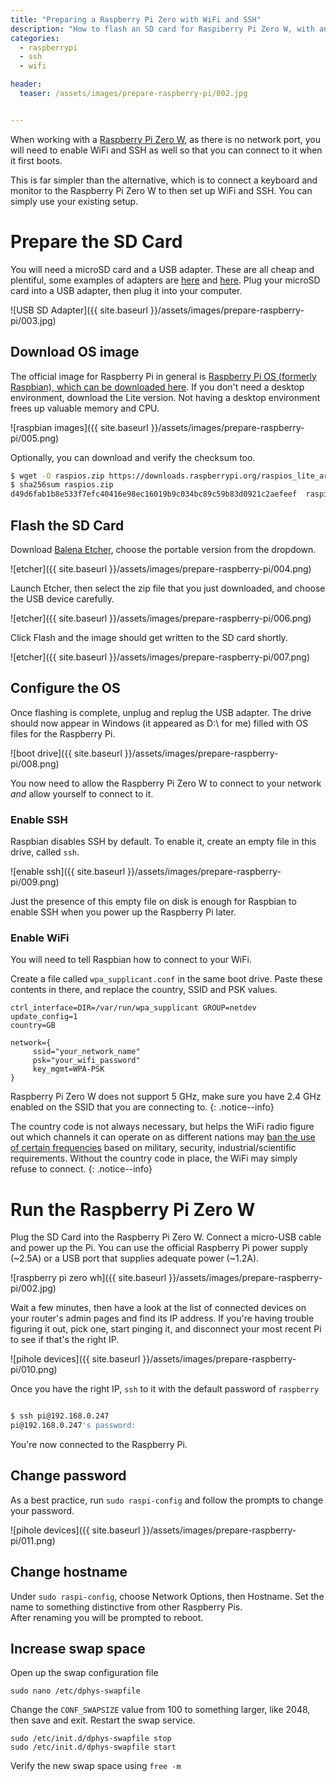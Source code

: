 ```yaml
---
title: "Preparing a Raspberry Pi Zero with WiFi and SSH"
description: "How to flash an SD card for Raspiberry Pi Zero W, with an OS image, set a WiFI password, and enable SSH"
categories: 
  - raspberrypi
  - ssh
  - wifi

header: 
  teaser: /assets/images/prepare-raspberry-pi/002.jpg


---
```



When working with a [Raspberry Pi Zero W](https://www.raspberrypi.org/products/raspberry-pi-zero-w/), as there is no network port, you will need to enable WiFi and SSH as well so that you can connect to it when it first boots.  

This is far simpler than the alternative, which is to connect a keyboard and monitor to the Raspberry Pi Zero W to then set up WiFi and SSH.  You can simply use your existing setup.  




# Prepare the SD Card

You will need a microSD card and a USB adapter.  These are all cheap and plentiful, some examples of adapters are [here](https://smile.amazon.co.uk/Integral-AMINCRSD-Digital-Frustration-Free-Packaging/dp/B0047T6XWY) and [here](https://smile.amazon.co.uk/Vanja-Reader-Adapter-Portable-Memory/dp/B01JJ1VDQK).  Plug your microSD card into a USB adapter, then plug it into your computer.  

![USB SD Adapter]({{ site.baseurl }}/assets/images/prepare-raspberry-pi/003.jpg)

## Download OS image

The official image for Raspberry Pi in general is [Raspberry Pi OS (formerly Raspbian), which can be downloaded here](https://www.raspberrypi.org/software/operating-systems/#raspberry-pi-os-32-bit).  If you don't need a desktop environment, download the Lite version.  Not having a desktop environment frees up valuable memory and CPU.  

![raspbian images]({{ site.baseurl }}/assets/images/prepare-raspberry-pi/005.png)

Optionally, you can download and verify the checksum too.  


```bash
$ wget -O raspios.zip https://downloads.raspberrypi.org/raspios_lite_armhf_latest
$ sha256sum raspios.zip
d49d6fab1b8e533f7efc40416e98ec16019b9c034bc89c59b83d0921c2aefeef  raspios.zip
```

## Flash the SD Card

Download [Balena Etcher](https://etcher.io), choose the portable version from the dropdown. 

![etcher]({{ site.baseurl }}/assets/images/prepare-raspberry-pi/004.png)

Launch Etcher, then select the zip file that you just downloaded, and choose the USB device carefully.  

![etcher]({{ site.baseurl }}/assets/images/prepare-raspberry-pi/006.png)

Click Flash and the image should get written to the SD card shortly.

![etcher]({{ site.baseurl }}/assets/images/prepare-raspberry-pi/007.png)



## Configure the OS

Once flashing is complete, unplug and replug the USB adapter.  The drive should now appear in Windows (it appeared as D:\ for me) filled with OS files for the Raspberry Pi. 

![boot drive]({{ site.baseurl }}/assets/images/prepare-raspberry-pi/008.png)

You now need to allow the Raspberry Pi Zero W to connect to your network _and_ allow yourself to connect to it. 

### Enable SSH

Raspbian disables SSH by default.  To enable it, create an empty file in this drive, called `ssh`. 

![enable ssh]({{ site.baseurl }}/assets/images/prepare-raspberry-pi/009.png)

Just the presence of this empty file on disk is enough for Raspbian to enable SSH when you power up the Raspberry Pi later. 

### Enable WiFi

You will need to tell Raspbian how to connect to your WiFi. 

Create a file called `wpa_supplicant.conf` in the same boot drive. Paste these contents in there, and replace the country, SSID and PSK values. 

```
ctrl_interface=DIR=/var/run/wpa_supplicant GROUP=netdev
update_config=1
country=GB

network={
     ssid="your_network_name"
     psk="your_wifi_password"
     key_mgmt=WPA-PSK
}
```


Raspberry Pi Zero W does not support 5 GHz, make sure you have 2.4 GHz enabled on the SSID that you are connecting to. 
{: .notice--info}


The country code is not always necessary, but helps the WiFi radio figure out which channels it can operate on as different nations may [ban the use of certain frequencies](https://kernelmag.dailydot.com/features/report/8051/the-mystery-of-wifi-channel-14/) based on military, security, industrial/scientific requirements.  Without the country code in place, the WiFi may simply refuse to connect. 
{: .notice--info}


# Run the Raspberry Pi Zero W

Plug the SD Card into the Raspberry Pi Zero W. Connect a micro-USB cable and power up the Pi.  You can use the official Raspberry Pi power supply (~2.5A) or a USB port that supplies adequate power (~1.2A). 

![raspberry pi zero wh]({{ site.baseurl }}/assets/images/prepare-raspberry-pi/002.jpg)


Wait a few minutes, then have a look at the list of connected devices on your router's admin pages and find its IP address.  If you're having trouble figuring it out, pick one, start pinging it, and disconnect your most recent Pi to see if that's the right IP. 

![pihole devices]({{ site.baseurl }}/assets/images/prepare-raspberry-pi/010.png)


Once you have the right IP, `ssh` to it with the default password of `raspberry`

```bash

$ ssh pi@192.168.0.247
pi@192.168.0.247's password:

```

You're now connected to the Raspberry Pi. 

## Change password

As a best practice, run `sudo raspi-config` and follow the prompts to change your password.  

![pihole devices]({{ site.baseurl }}/assets/images/prepare-raspberry-pi/011.png)


## Change hostname

Under `sudo raspi-config`, choose Network Options, then Hostname.  Set the name to something distinctive from other Raspberry Pis.   
After renaming you will be prompted to reboot.


## Increase swap space

Open up the swap configuration file

```
sudo nano /etc/dphys-swapfile
```

Change the `CONF_SWAPSIZE` value from 100 to something larger, like 2048, then save and exit.  Restart the swap service. 


```
sudo /etc/init.d/dphys-swapfile stop
sudo /etc/init.d/dphys-swapfile start
```

Verify the new swap space using `free -m`





